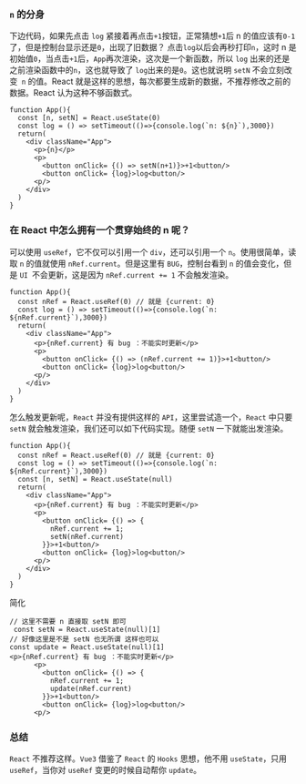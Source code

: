 ### `n` 的分身

下边代码，如果先点击 `log` 紧接着再点击`+1`按钮，正常猜想`+1`后 n 的值应该有`0-1`了，但是控制台显示还是`0`，出现了旧数据？
点击`log`以后会再秒打印`n`，这时 n 是初始值`0`，当点击`+1`后，`App`再次渲染，这次是一个新函数，所以 `log` 出来的还是之前渲染函数中的`n`，这也就导致了 `log`出来的是`0`。这也就说明 `setN` 不会立刻改变` n` 的值。React 就是这样的思想，每次都要生成新的数据，不推荐修改之前的数据。React 认为这种不够函数式。

```
function App(){
  const [n, setN] = React.useState(0)
  const log = () => setTimeout(()=>{console.log(`n: ${n}`),3000})
  return(
    <div className="App">
      <p>{n}</p>
      <p>
        <button onClick= {() => setN(n+1)}>+1<button/>
        <button onClick= {log}>log<button/>
      <p/>
    </div>
  )
}
```

### 在 React 中怎么拥有一个贯穿始终的 n 呢？

可以使用 `useRef`，它不仅可以引用一个 `div`，还可以引用一个 `n`。使用很简单，读取 `n` 的值就使用 `nRef.current`。但是这里有 `BUG`，控制台看到 `n` 的值会变化，但是 `UI `不会更新，这是因为 `nRef.current += 1` 不会触发渲染。

```
function App(){
  const nRef = React.useRef(0) // 就是 {current: 0}
  const log = () => setTimeout(()=>{console.log(`n: ${nRef.current}`),3000})
  return(
    <div className="App">
      <p>{nRef.current} 有 bug ：不能实时更新</p>
      <p>
        <button onClick= {() => (nRef.current += 1)}>+1<button/>
        <button onClick= {log}>log<button/>
      <p/>
    </div>
  )
}
```

怎么触发更新呢，`React` 并没有提供这样的 `API`，这里尝试造一个，`React` 中只要 `setN` 就会触发渲染，我们还可以如下代码实现。随便 `setN` 一下就能出发渲染。

```
function App(){
  const nRef = React.useRef(0) // 就是 {current: 0}
  const log = () => setTimeout(()=>{console.log(`n: ${nRef.current}`),3000})
  const [n, setN] = React.useState(null)
  return(
    <div className="App">
      <p>{nRef.current} 有 bug ：不能实时更新</p>
      <p>
        <button onClick= {() => {
          nRef.current += 1;
          setN(nRef.current)
        }}>+1<button/>
        <button onClick= {log}>log<button/>
      <p/>
    </div>
  )
}
```

简化

```
// 这里不需要 n 直接取 setN 即可
 const setN = React.useState(null)[1]
// 好像这里是不是 setN 也无所谓 这样也可以
const update = React.useState(null)[1]
<p>{nRef.current} 有 bug ：不能实时更新</p>
      <p>
        <button onClick= {() => {
          nRef.current += 1;
          update(nRef.current)
        }}>+1<button/>
        <button onClick= {log}>log<button/>
      <p/>
```

### 总结

`React` 不推荐这样。`Vue3` 借鉴了 `React` 的 `Hooks` 思想，他不用 `useState`，只用 `useRef`，当你对 `useRef` 变更的时候自动帮你 `update`。
